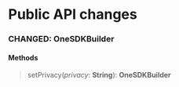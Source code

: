 # Public API changes
### CHANGED:  OneSDKBuilder

#### Methods


> setPrivacy(*privacy*: **String**): **OneSDKBuilder**
